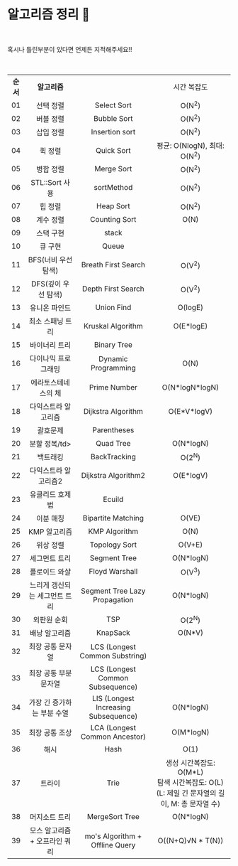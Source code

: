 # 알고리즘 정리 🙂

<br/>

혹시나 틀린부분이 있다면 언제든 지적해주세요!!

<br/>

<table>
  <tr>
    <td align="center"><strong>순서</strong></td>
    <td align="center"><strong>알고리즘</strong></td>
    <td align="center"></td>
    <td align="center">시간 복잡도</td>
  </tr>
  <tr>
    <td align="center">01</td>
    <td align="center">선택 정렬</td>
    <td align="center">Select Sort</td>
    <td align="center">O(N<sup>2</sup>)</td>
  </tr>
  <tr>
    <td align="center">02</td>
    <td align="center">버블 정렬</td>
    <td align="center">Bubble Sort</td>
    <td align="center">O(N<sup>2</sup>)</td>
  </tr>
  <tr>
    <td align="center">03</td>
    <td align="center">삽입 정렬</td>
    <td align="center">Insertion sort</td>
    <td align="center">O(N<sup>2</sup>)</td>
  </tr>
  <tr>
    <td align="center">04</td>
    <td align="center">퀵 정렬</td>
    <td align="center">Quick Sort</td>
    <td align="center">평균: O(NlogN), 최대: O(N<sup>2</sup>)</td>
  </tr>
  <tr>
    <td align="center">05</td>
    <td align="center">병합 정렬</td>
    <td align="center">Merge Sort</td>
    <td align="center">O(N<sup>2</sup>)</td>
  </tr>
  <tr>
    <td align="center">06</td>
    <td align="center">STL::Sort 사용</td>
    <td align="center">sortMethod</td>
    <td align="center">O(N<sup>2</sup>)</td>
  </tr>
  <tr>
    <td align="center">07</td>
    <td align="center">힙 정렬</td>
    <td align="center">Heap Sort</td>
    <td align="center">O(N<sup>2</sup>)</td>
  </tr>
  <tr>
    <td align="center">08</td>
    <td align="center">계수 정렬</td>
    <td align="center">Counting Sort</td>
    <td align="center">O(N)</td>
  </tr>
  <tr>
    <td align="center">09</td>
    <td align="center">스택 구현</td>
    <td align="center">stack</td>
    <td align="center"></td>
  </tr>
  <tr>
    <td align="center">10</td>
    <td align="center">큐 구현</td>
    <td align="center">Queue</td>
    <td align="center"></td>
  </tr>
  <tr>
    <td align="center">11</td>
    <td align="center">BFS(너비 우선 탐색)</td>
    <td align="center">Breath First Search</td>
    <td align="center">O(V<sup>2</sup>)</td>
  </tr>
  <tr>
    <td align="center">12</td>
    <td align="center">DFS(깊이 우선 탐색)</td>
    <td align="center">Depth First Search</td>
    <td align="center">O(V<sup>2</sup>)</td>
  </tr>
  <tr>
    <td align="center">13</td>
    <td align="center">유니온 파인드</td>
    <td align="center">Union Find</td>
    <td align="center">O(logE)</td>
  </tr>
  <tr>
    <td align="center">14</td>
    <td align="center">최소 스패닝 트리</td>
    <td align="center">Kruskal Algorithm</td>
    <td align="center">O(E*logE)</td>
  </tr>
  <tr>
    <td align="center">15</td>
    <td align="center">바이너리 트리</td>
    <td align="center">Binary Tree</td>
    <td align="center"></td>
  </tr>
  <tr>
    <td align="center">16</td>
    <td align="center">다이나믹 프로그래밍</td>
    <td align="center">Dynamic Programming</td>
    <td align="center">O(N)</td>
  </tr>
  <tr>
    <td align="center">17</td>
    <td align="center">에라토스테네스의 체</td>
    <td align="center">Prime Number</td>
    <td align="center">O(N*logN*logN)</td>
  </tr>
  <tr>
    <td align="center">18</td>
    <td align="center">다익스트라 알고리즘</td>
    <td align="center">Dijkstra Algorithm</td>
    <td align="center">O(E*V*logV)</td>
  </tr>
  <tr>
    <td align="center">19</td>
    <td align="center">괄호문제</td>
    <td align="center">Parentheses</td>
    <td align="center"></td>
  </tr>
  <tr>
    <td align="center">20</td>
    <td align="center">분할 정복/td>
    <td align="center">Quad Tree</td>
    <td align="center">O(N*logN)</td>
  </tr>
  <tr>
    <td align="center">21</td>
    <td align="center">백트래킹</td>
    <td align="center">BackTracking</td>
    <td align="center">O(2<sup>N</sup>)</td>
  </tr>
  <tr>
    <td align="center">22</td>
    <td align="center">다익스트라 알고리즘2</td>
    <td align="center">Dijkstra Algorithm2</td>
    <td align="center">O(E*logV)</td>
  </tr>
  <tr>
    <td align="center">23</td>
    <td align="center">유클리드 호제법</td>
    <td align="center">Ecuild</td>
    <td align="center"></td>
  </tr>
  <tr>
    <td align="center">24</td>
    <td align="center">이분 매칭</td>
    <td align="center">Bipartite Matching</td>
    <td align="center">O(VE)</td>
  </tr>
  <tr>
    <td align="center">25</td>
    <td align="center">KMP 알고리즘</td>
    <td align="center">KMP Algorithm</td>
    <td align="center">O(N)</td>
  </tr>
  <tr>
    <td align="center">26</td>
    <td align="center">위상 정렬</td>
    <td align="center">Topology Sort</td>
    <td align="center">O(V+E)</td>
  </tr>
  <tr>
    <td align="center">27</td>
    <td align="center">세그먼트 트리</td>
    <td align="center">Segment Tree</td>
    <td align="center">O(N*logN)</td>
  </tr>
  <tr>
    <td align="center">28</td>
    <td align="center">플로이드 와샬</td>
    <td align="center">Floyd Warshall</td>
    <td align="center">O(V<sup>3</sup>)</td>
  </tr>
  <tr>
    <td align="center">29</td>
    <td align="center">느리게 갱신되는 세그먼트 트리</td>
    <td align="center">Segment Tree Lazy Propagation</td>
    <td align="center">O(N*logN)</td>
  </tr>
  <tr>
    <td align="center">30</td>
    <td align="center">외판원 순회</td>
    <td align="center">TSP</td>
    <td align="center">O(2<sup>N</sup>)</td>
  </tr>
  <tr>
    <td align="center">31</td>
    <td align="center">배낭 알고리즘</td>
    <td align="center">KnapSack</td>
    <td align="center">O(N*V)</td>
  </tr>
  <tr>
    <td align="center">32</td>
    <td align="center">최장 공통 문자열</td>
    <td align="center">LCS (Longest Common Substring)</td>
    <td align="center"></td>
  </tr>
  <tr>
    <td align="center">33</td>
    <td align="center">최장 공통 부분 문자열</td>
    <td align="center">LCS (Longest Common Subsequence)</td>
    <td align="center"></td>
  </tr>
  <tr>
    <td align="center">34</td>
    <td align="center">가장 긴 증가하는 부분 수열</td>
    <td align="center">LIS (Longest Increasing Subsequence)</td>
    <td align="center">O(N*logN)</td>
  </tr>
  <tr>
    <td align="center">35</td>
    <td align="center">최장 공통 조상</td>
    <td align="center">LCA (Longest Common Ancestor)</td>
    <td align="center">O(M*logN)</td>
  </tr>
  <tr>
    <td align="center">36</td>
    <td align="center">해시</td>
    <td align="center">Hash</td>
    <td align="center">O(1)</td>
  </tr>
  <tr>
    <td align="center">37</td>
    <td align="center">트라이</td>
    <td align="center">Trie</td>
    <td align="center">생성 시간복잡도: O(M*L)<br/>탐색 시간복잡도: O(L)<br/>(L: 제일 긴 문자열의 길이, M: 총 문자열 수)</td>
  </tr>
  <tr>
    <td align="center">38</td>
    <td align="center">머지소트 트리</td>
    <td align="center">MergeSort Tree</td>
    <td align="center">O(N*logN)</td>
  </tr>
  <tr>
    <td align="center">39</td>
    <td align="center">모스 알고리즘 + 오프라인 쿼리</td>
    <td align="center">mo's Algorithm + Offline Query</td>
    <td align="center">O((N+Q)√N * T(N))</td>
  </tr>
</table>
